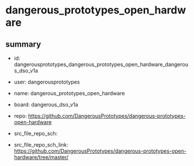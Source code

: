 # dangerous_prototypes_open_hardware
 
## summary 
* id: dangerousprototypes_dangerous_prototypes_open_hardware_dangerous_dso_v1a
* user: dangerousprototypes
* name: dangerous_prototypes_open_hardware
* board: dangerous_dso_v1a
* repo: https://github.com/DangerousPrototypes/dangerous-prototypes-open-hardware



* src_file_repo_sch: 
* src_file_repo_sch_link: https://github.com/DangerousPrototypes/dangerous-prototypes-open-hardware/tree/master/






